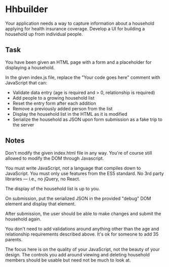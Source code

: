 # Hhbuilder

Your application needs a way to capture information about a household applying
for health insurance coverage. Develop a UI for building a household up from
individual people.

## Task

You have been given an HTML page with a form and a placeholder for displaying
a household.

In the given index.js file, replace the "Your code goes here" comment with JavaScript that can:

- Validate data entry (age is required and > 0, relationship is required)
- Add people to a growing household list
- Reset the entry form after each addition
- Remove a previously added person from the list
- Display the household list in the HTML as it is modified
- Serialize the household as JSON upon form submission as a fake trip to the server

## Notes

Don't modify the given index.html file in any way. You're of course still allowed to modify the DOM through Javascript.

You must write JavaScript, not a language that compiles down to JavaScript. You must only use features from the ES5 standard. No 3rd party libraries — i.e., no jQuery, no React.

The display of the household list is up to you.

On submission, put the serialized JSON in the provided "debug" DOM element and display that element.

After submission, the user should be able to make changes and submit the household again.

You don't need to add validations around anything other than the age and relationship requirements described above. It's ok for someone to add 35 parents.

The focus here is on the quality of your JavaScript, not the beauty of your design. The controls you add around viewing and deleting
household members should be usable but need not be much to look at.

